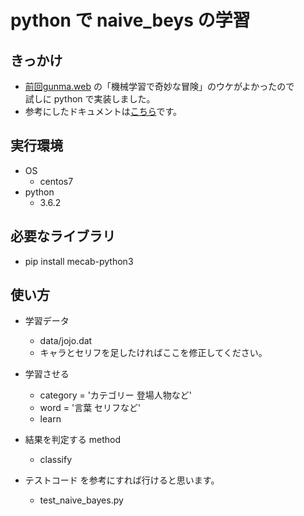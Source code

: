 # python で naive_beys の学習

## きっかけ

- [前回gunma.web](https://gunmaweb.connpass.com/event/66392/) の「機械学習で奇妙な冒険」のウケがよかったので<br>
試しに python で実装しました。
- 参考にしたドキュメントは[こちら](https://qiita.com/katryo/items/6a2266ffafb7efa9a46c)です。

## 実行環境

- OS
  - centos7
- python
  - 3.6.2

## 必要なライブラリ

- pip install mecab-python3

## 使い方

- 学習データ
  - data/jojo.dat
  - キャラとセリフを足したければここを修正してください。

- 学習させる
  - category = 'カテゴリー 登場人物など'
  - word = '言葉 セリフなど'
  - learn

- 結果を判定する method
  - classify

- テストコード を参考にすれば行けると思います。
  - test_naive_bayes.py
